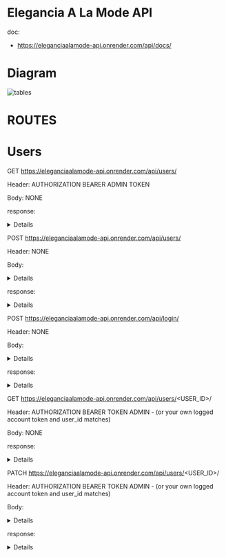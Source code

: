 # Elegancia A La Mode API

doc:
- https://eleganciaalamode-api.onrender.com/api/docs/

# Diagram
![tables](https://files.catbox.moe/cdvtpg.png)


# ROUTES

# Users
GET https://eleganciaalamode-api.onrender.com/api/users/

Header: AUTHORIZATION BEARER ADMIN TOKEN

Body: NONE

response:
<details>
  
```
[
	{
		"id": 1,
		"username": "Test",
		"email": "test@test.com",
		"name": "Test",
		"is_superuser": true,
		"orders": [
			{
				"id": 1,
				"is_paid": true,
				"date_paid": "2023-11-15",
				"user": 1
			}
		],
		"comments": [
			{
				"id": 1,
				"content": "Great product, love the quality!",
				"rating": 8,
				"product_name": "white shirt",
				"user_name": "Test"
			}
		]
	},
	{
		"id": 2,
		"username": "Kenzie",
		"email": "kenzie@test.com",
		"name": "Kenzie",
		"is_superuser": false,
		"orders": [
			{
				"id": 2,
				"is_paid": true,
				"date_paid": "2023-11-15",
				"user": 2
			}
		],
		"comments": [
			{
				"id": 2,
				"content": "Awesome skirt, fits perfectly!",
				"rating": 8,
				"product_name": "super skirt",
				"user_name": "Kenzie"
			}
		]
	},
]
```
</details>

POST https://eleganciaalamode-api.onrender.com/api/users/

Header: NONE

Body:
<details>
  
```
{
	"username": "Samuel",
	"email": "samuel@kenzie.com",
	"name": "Samuel Oliveira",
	"password": "12345",
	"is_superuser": true
}
```
</details>

response:
<details>
  
```
{
	"id": 1,
	"username": "Samuel",
	"email": "samuel@kenzie.com",
	"name": "Samuel Oliveira",
	"is_superuser": true,
	"orders": [],
	"comments": []
}
```
</details>

POST https://eleganciaalamode-api.onrender.com/api/login/

Header: NONE

Body:
<details>
  
```
{
	"username": "Mauricio",
	"password": "12345"
}
```
</details>

response:
<details>
  
```
{
	"refresh": "eyJhbGciOiJIUzI1NiIsInR5cCI6IkpXVCJ9.eyJ0b2tlbl90eXBlIjoicmVmcmVzaCIsImV4cCI6MTcwMDE2NDQ5NSwiaWF0IjoxNzAwMDc4MDk1LCJqdGkiOiJlMmU1ZDdiZjRkZGQ0MDFjOTUwZmMxNDk3MTU1NTViNSIsInVzZXJfaWQiOjV9.QqYtgSrLIsLITIPrFkptLrMpzkEq7__DRhjLa2_UorQ",
	"access": "eyJhbGciOiJIUzI1NiIsInR5cCI6IkpXVCJ9.eyJ0b2tlbl90eXBlIjoiYWNjZXNzIiwiZXhwIjoxNzAwMDkyNDk1LCJpYXQiOjE3MDAwNzgwOTUsImp0aSI6ImQxMWMwMDU2ZGU1MjRmOWQ5M2U2NWIwMDg5NTk4ZmQ4IiwidXNlcl9pZCI6NX0.EP83VN7G7B06AJF2kXMQR5ocBqNnIXtuA7oVc_K9Wjg"
}
```
</details>

GET https://eleganciaalamode-api.onrender.com/api/users/<USER_ID>/

Header: AUTHORIZATION BEARER TOKEN ADMIN - (or your own logged account token and user_id matches)

Body: NONE

response:
<details>
  
```
{
	"id": 1,
	"username": "Test",
	"email": "test@test.com",
	"name": "Test",
	"is_superuser": true,
	"orders": [
		{
			"id": 1,
			"is_paid": true,
			"date_paid": "2023-11-15",
			"user": 1
		}
	],
	"comments": [
		{
			"id": 1,
			"content": "Great product, love the quality!",
			"rating": 8,
			"product_name": "white shirt",
			"user_name": "Test"
		}
	]
}
```
</details>

PATCH https://eleganciaalamode-api.onrender.com/api/users/<USER_ID>/

Header: AUTHORIZATION BEARER TOKEN ADMIN - (or your own logged account token and user_id matches)

Body:
<details>
  
```
{
	"username": "Mauricio changed",
	"email": "mauricio@kenzie.com",
	"name": "Mauricio Oliveira changed"
}
```
</details>

response:
<details>
  
```
{
	"id": 3,
	"username": "Mauricio changed",
	"email": "mauricio@kenzie.com",
	"name": "Mauricio Oliveira changed",
	"is_superuser": false,
	"orders": [],
	"comments": []
}
```
</details>
